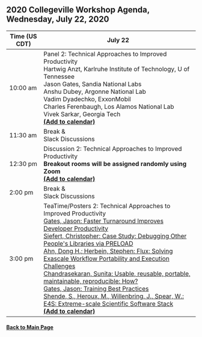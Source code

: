 
## 2020 Collegeville Workshop Agenda, Wednesday, July 22, 2020

| **Time (US CDT)**| **July 22** |
|---|---|
| 10:00 am | Panel 2: Technical Approaches to Improved Productivity <br> Hartwig Anzt, Karlruhe Institute of Technology, U of Tennessee <br> Jason Gates, Sandia National Labs <br> Anshu Dubey, Argonne National Lab <br> Vadim Dyadechko, ExxonMobil <br> Charles Ferenbaugh, Los Alamos National Lab <br> Vivek Sarkar, Georgia Tech <br> [**(Add to calendar)**](CW20-Panel-2-Technical-Approaches.ics) |
| 11:30 am | Break & <br> Slack Discussions |
| 12:30 pm | Discussion 2: Technical Approaches to Improved Productivity <br> **Breakout rooms will be assigned randomly using Zoom** <br> [**(Add to calendar)**](CW20-Discussion-2-Technical-Approaches.ics) |
| 2:00 pm | Break & <br> Slack Discussions |
| 3:00 pm | TeaTime/Posters 2: Technical Approaches to Improved Productivity <br> [Gates, Jason: Faster Turnaround Improves Developer Productivity](gates-turnaround-improvements-poster.pdf) <br> [Siefert, Christopher: Case Study: Debugging Other People's Libraries via PRELOAD](siefert-elliott-debugging-other-peoples-code.pdf) <br> [Ahn, Dong H.; Herbein, Stephen: Flux: Solving Exascale Workflow Portability and Execution Challenges](ahn-herbein-flux-workflow-portability.md) <br> [Chandrasekaran, Sunita: Usable, reusable, portable, maintainable, reproducible: How?](chandrasekaran-usable-et-al.md) <br> [Gates, Jason: Training Best Practices](gates-training-best-practices.md) <br> [Shende, S., Heroux, M., Willenbring, J., Spear, W.: E4S: Extreme-scale Scientific Software Stack](shende-e4s.md) <br> [**(Add to calendar)**](CW20-TeaTime-Posters-2.ics) |

#### [Back to Main Page](index.md)
